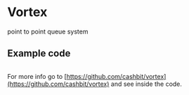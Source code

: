 # Vortex

point to point queue system 

## Example code

```
```

For more info go to [https://github.com/cashbit/vortex](https://github.com/cashbit/vortex) and see inside the code.